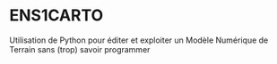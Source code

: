 # ENS1CARTO
Utilisation de Python pour éditer et exploiter un Modèle Numérique de Terrain sans (trop) savoir programmer
